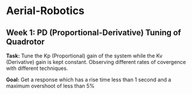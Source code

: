 # Aerial-Robotics
## Week 1: PD (Proportional-Derivative) Tuning of Quadrotor
<strong>Task:</strong> Tune the Kp (Proportional) gain of the system while the Kv (Derivative) gain is kept constant. Observing different rates of covergence with different techniques.

<strong>Goal:</strong> Get a response which has a rise time less than 1 second and a maximum overshoot of less than 5%
